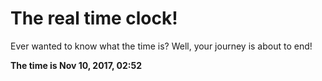 # The real time clock!

Ever wanted to know what the time is? Well, your journey is about to end!

**The time is Nov 10, 2017, 02:52**